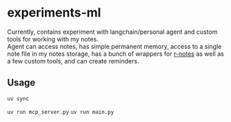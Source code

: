 # experiments-ml

Currently, contains experiment with langchain/personal agent and custom tools for working with my notes.    
Agent can access notes, has simple permanent memory, access to a single note file in my notes storage, has a bunch of wrappers for [r-notes](https://github.com/romanthekat/r-notes) as well as a few custom tools, and can create reminders.

## Usage
`uv sync`  

`uv run mcp_server.py`
`uv run main.py`  